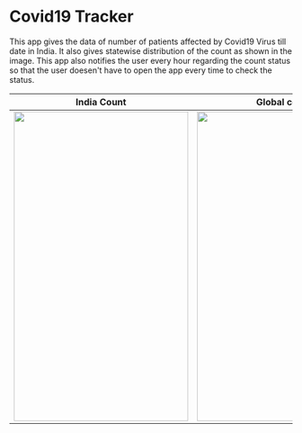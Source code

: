 
# Covid19 Tracker
This app gives the data of number of patients affected by Covid19 Virus till date in India. It also gives statewise distribution of the count as shown in the image. This app also notifies the user every hour regarding the count status so that the user doesen't have to open the app every time to check the status.

|  India Count| Global count |Notification|
|--|--|--|
| <img src="https://user-images.githubusercontent.com/45118110/80280012-de813600-871e-11ea-9130-7898c799660b.png" width="310" height="550" /> | <img src="https://user-images.githubusercontent.com/45118110/80280025-f3f66000-871e-11ea-8f58-fa8948db4342.png" width="310" height="550" /> |<img src="https://user-images.githubusercontent.com/45118110/80280065-3cae1900-871f-11ea-8d36-f3a23d2188bf.png" width="310" height="550" />|
